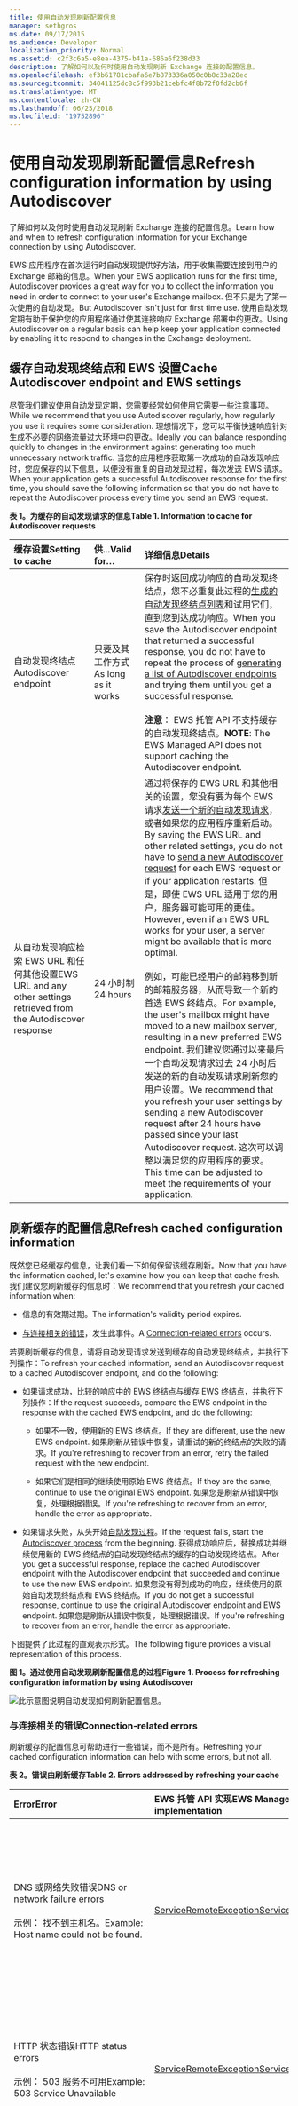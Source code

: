 ```yaml
---
title: 使用自动发现刷新配置信息
manager: sethgros
ms.date: 09/17/2015
ms.audience: Developer
localization_priority: Normal
ms.assetid: c2f3c6a5-e8ea-4375-b41a-686a6f238d33
description: 了解如何以及何时使用自动发现刷新 Exchange 连接的配置信息。
ms.openlocfilehash: ef3b61781cbafa6e7b873336a050c0b8c33a28ec
ms.sourcegitcommit: 34041125dc8c5f993b21cebfc4f8b72f0fd2cb6f
ms.translationtype: MT
ms.contentlocale: zh-CN
ms.lasthandoff: 06/25/2018
ms.locfileid: "19752896"
---
```

# <a name="refresh-configuration-information-by-using-autodiscover"></a><span data-ttu-id="1bb5d-103">使用自动发现刷新配置信息</span><span class="sxs-lookup"><span data-stu-id="1bb5d-103">Refresh configuration information by using Autodiscover</span></span>

<span data-ttu-id="1bb5d-104">了解如何以及何时使用自动发现刷新 Exchange 连接的配置信息。</span><span class="sxs-lookup"><span data-stu-id="1bb5d-104">Learn how and when to refresh configuration information for your Exchange connection by using Autodiscover.</span></span>
  
<span data-ttu-id="1bb5d-105">EWS 应用程序在首次运行时自动发现提供好方法，用于收集需要连接到用户的 Exchange 邮箱的信息。</span><span class="sxs-lookup"><span data-stu-id="1bb5d-105">When your EWS application runs for the first time, Autodiscover provides a great way for you to collect the information you need in order to connect to your user's Exchange mailbox.</span></span> <span data-ttu-id="1bb5d-106">但不只是为了第一次使用的自动发现。</span><span class="sxs-lookup"><span data-stu-id="1bb5d-106">But Autodiscover isn't just for first time use.</span></span> <span data-ttu-id="1bb5d-107">使用自动发现定期有助于保护您的应用程序通过使其连接响应 Exchange 部署中的更改。</span><span class="sxs-lookup"><span data-stu-id="1bb5d-107">Using Autodiscover on a regular basis can help keep your application connected by enabling it to respond to changes in the Exchange deployment.</span></span>
  
## <a name="cache-autodiscover-endpoint-and-ews-settings"></a><span data-ttu-id="1bb5d-108">缓存自动发现终结点和 EWS 设置</span><span class="sxs-lookup"><span data-stu-id="1bb5d-108">Cache Autodiscover endpoint and EWS settings</span></span>
<span data-ttu-id="1bb5d-109"><a name="bk_CacheSettings"> </a></span><span class="sxs-lookup"><span data-stu-id="1bb5d-109"></span></span>

<span data-ttu-id="1bb5d-110">尽管我们建议使用自动发现定期，您需要经常如何使用它需要一些注意事项。</span><span class="sxs-lookup"><span data-stu-id="1bb5d-110">While we recommend that you use Autodiscover regularly, how regularly you use it requires some consideration.</span></span> <span data-ttu-id="1bb5d-111">理想情况下，您可以平衡快速响应针对生成不必要的网络流量过大环境中的更改。</span><span class="sxs-lookup"><span data-stu-id="1bb5d-111">Ideally you can balance responding quickly to changes in the environment against generating too much unnecessary network traffic.</span></span> <span data-ttu-id="1bb5d-112">当您的应用程序获取第一次成功的自动发现响应时，您应保存的以下信息，以便没有重复的自动发现过程，每次发送 EWS 请求。</span><span class="sxs-lookup"><span data-stu-id="1bb5d-112">When your application gets a successful Autodiscover response for the first time, you should save the following information so that you do not have to repeat the Autodiscover process every time you send an EWS request.</span></span>
  
<span data-ttu-id="1bb5d-113">**表 1。为缓存的自动发现请求的信息**</span><span class="sxs-lookup"><span data-stu-id="1bb5d-113">**Table 1. Information to cache for Autodiscover requests**</span></span>

|<span data-ttu-id="1bb5d-114">**缓存设置**</span><span class="sxs-lookup"><span data-stu-id="1bb5d-114">**Setting to cache**</span></span>|<span data-ttu-id="1bb5d-115">**供...**</span><span class="sxs-lookup"><span data-stu-id="1bb5d-115">**Valid for…**</span></span>|<span data-ttu-id="1bb5d-116">**详细信息**</span><span class="sxs-lookup"><span data-stu-id="1bb5d-116">**Details**</span></span>|
|:-----|:-----|:-----|
|<span data-ttu-id="1bb5d-117">自动发现终结点</span><span class="sxs-lookup"><span data-stu-id="1bb5d-117">Autodiscover endpoint</span></span>  <br/> |<span data-ttu-id="1bb5d-118">只要及其工作方式</span><span class="sxs-lookup"><span data-stu-id="1bb5d-118">As long as it works</span></span>  <br/> |<span data-ttu-id="1bb5d-119">保存时返回成功响应的自动发现终结点，您不必重复此过程的[生成的自动发现终结点列表](how-to-generate-a-list-of-autodiscover-endpoints.md)和试用它们，直到您到达成功响应。</span><span class="sxs-lookup"><span data-stu-id="1bb5d-119">When you save the Autodiscover endpoint that returned a successful response, you do not have to repeat the process of [generating a list of Autodiscover endpoints](how-to-generate-a-list-of-autodiscover-endpoints.md) and trying them until you get a successful response.</span></span><br/><br/> <span data-ttu-id="1bb5d-120">**注意**： EWS 托管 API 不支持缓存的自动发现终结点。</span><span class="sxs-lookup"><span data-stu-id="1bb5d-120">**NOTE**: The EWS Managed API does not support caching the Autodiscover endpoint.</span></span>           |
|<span data-ttu-id="1bb5d-121">从自动发现响应检索 EWS URL 和任何其他设置</span><span class="sxs-lookup"><span data-stu-id="1bb5d-121">EWS URL and any other settings retrieved from the Autodiscover response</span></span>  <br/> |<span data-ttu-id="1bb5d-122">24 小时制</span><span class="sxs-lookup"><span data-stu-id="1bb5d-122">24 hours</span></span>  <br/> |<span data-ttu-id="1bb5d-123">通过将保存的 EWS URL 和其他相关的设置，您没有要为每个 EWS 请求[发送一个新的自动发现请求](how-to-get-user-settings-from-exchange-by-using-autodiscover.md)，或者如果您的应用程序重新启动。</span><span class="sxs-lookup"><span data-stu-id="1bb5d-123">By saving the EWS URL and other related settings, you do not have to [send a new Autodiscover request](how-to-get-user-settings-from-exchange-by-using-autodiscover.md) for each EWS request or if your application restarts.</span></span> <span data-ttu-id="1bb5d-124">但是，即使 EWS URL 适用于您的用户，服务器可能可用的更佳。</span><span class="sxs-lookup"><span data-stu-id="1bb5d-124">However, even if an EWS URL works for your user, a server might be available that is more optimal.</span></span><br/><br/> <span data-ttu-id="1bb5d-125">例如，可能已经用户的邮箱移到新的邮箱服务器，从而导致一个新的首选 EWS 终结点。</span><span class="sxs-lookup"><span data-stu-id="1bb5d-125">For example, the user's mailbox might have moved to a new mailbox server, resulting in a new preferred EWS endpoint.</span></span> <span data-ttu-id="1bb5d-126">我们建议您通过以来最后一个自动发现请求过去 24 小时后发送的新的自动发现请求刷新您的用户设置。</span><span class="sxs-lookup"><span data-stu-id="1bb5d-126">We recommend that you refresh your user settings by sending a new Autodiscover request after 24 hours have passed since your last Autodiscover request.</span></span> <span data-ttu-id="1bb5d-127">这次可以调整以满足您的应用程序的要求。</span><span class="sxs-lookup"><span data-stu-id="1bb5d-127">This time can be adjusted to meet the requirements of your application.</span></span>  <br/> |
   
## <a name="refresh-cached-configuration-information"></a><span data-ttu-id="1bb5d-128">刷新缓存的配置信息</span><span class="sxs-lookup"><span data-stu-id="1bb5d-128">Refresh cached configuration information</span></span>
<span data-ttu-id="1bb5d-129"><a name="bk_RefreshConfig"> </a></span><span class="sxs-lookup"><span data-stu-id="1bb5d-129"></span></span>

<span data-ttu-id="1bb5d-130">既然您已经缓存的信息，让我们看一下如何保留该缓存刷新。</span><span class="sxs-lookup"><span data-stu-id="1bb5d-130">Now that you have the information cached, let's examine how you can keep that cache fresh.</span></span> <span data-ttu-id="1bb5d-131">我们建议您刷新缓存的信息时：</span><span class="sxs-lookup"><span data-stu-id="1bb5d-131">We recommend that you refresh your cached information when:</span></span>
  
- <span data-ttu-id="1bb5d-132">信息的有效期过期。</span><span class="sxs-lookup"><span data-stu-id="1bb5d-132">The information's validity period expires.</span></span>
    
- <span data-ttu-id="1bb5d-133">[与连接相关的错误](#bk_ConnectionErrors)，发生此事件。</span><span class="sxs-lookup"><span data-stu-id="1bb5d-133">A [Connection-related errors](#bk_ConnectionErrors) occurs.</span></span> 
    
<span data-ttu-id="1bb5d-134">若要刷新缓存的信息，请将自动发现请求发送到缓存的自动发现终结点，并执行下列操作：</span><span class="sxs-lookup"><span data-stu-id="1bb5d-134">To refresh your cached information, send an Autodiscover request to a cached Autodiscover endpoint, and do the following:</span></span>
  
- <span data-ttu-id="1bb5d-135">如果请求成功，比较的响应中的 EWS 终结点与缓存 EWS 终结点，并执行下列操作：</span><span class="sxs-lookup"><span data-stu-id="1bb5d-135">If the request succeeds, compare the EWS endpoint in the response with the cached EWS endpoint, and do the following:</span></span>
    
  - <span data-ttu-id="1bb5d-136">如果不一致，使用新的 EWS 终结点。</span><span class="sxs-lookup"><span data-stu-id="1bb5d-136">If they are different, use the new EWS endpoint.</span></span> <span data-ttu-id="1bb5d-137">如果刷新从错误中恢复，请重试的新的终结点的失败的请求。</span><span class="sxs-lookup"><span data-stu-id="1bb5d-137">If you're refreshing to recover from an error, retry the failed request with the new endpoint.</span></span>
    
  - <span data-ttu-id="1bb5d-138">如果它们是相同的继续使用原始 EWS 终结点。</span><span class="sxs-lookup"><span data-stu-id="1bb5d-138">If they are the same, continue to use the original EWS endpoint.</span></span> <span data-ttu-id="1bb5d-139">如果您是刷新从错误中恢复，处理根据错误。</span><span class="sxs-lookup"><span data-stu-id="1bb5d-139">If you're refreshing to recover from an error, handle the error as appropriate.</span></span>
    
- <span data-ttu-id="1bb5d-140">如果请求失败，从头开始[自动发现过程](autodiscover-for-exchange.md)。</span><span class="sxs-lookup"><span data-stu-id="1bb5d-140">If the request fails, start the [Autodiscover process](autodiscover-for-exchange.md) from the beginning.</span></span> <span data-ttu-id="1bb5d-141">获得成功响应后，替换成功并继续使用新的 EWS 终结点的自动发现终结点的缓存的自动发现终结点。</span><span class="sxs-lookup"><span data-stu-id="1bb5d-141">After you get a successful response, replace the cached Autodiscover endpoint with the Autodiscover endpoint that succeeded and continue to use the new EWS endpoint.</span></span> <span data-ttu-id="1bb5d-142">如果您没有得到成功的响应，继续使用的原始自动发现终结点和 EWS 终结点。</span><span class="sxs-lookup"><span data-stu-id="1bb5d-142">If you do not get a successful response, continue to use the original Autodiscover endpoint and EWS endpoint.</span></span> <span data-ttu-id="1bb5d-143">如果您是刷新从错误中恢复，处理根据错误。</span><span class="sxs-lookup"><span data-stu-id="1bb5d-143">If you're refreshing to recover from an error, handle the error as appropriate.</span></span> 
    
<span data-ttu-id="1bb5d-144">下图提供了此过程的直观表示形式。</span><span class="sxs-lookup"><span data-stu-id="1bb5d-144">The following figure provides a visual representation of this process.</span></span>
  
<span data-ttu-id="1bb5d-145">**图 1。通过使用自动发现刷新配置信息的过程**</span><span class="sxs-lookup"><span data-stu-id="1bb5d-145">**Figure 1. Process for refreshing configuration information by using Autodiscover**</span></span>

![此示意图说明自动发现如何刷新配置信息。](media/Ex15_Autodiscover_Refresh_Flowchart.png)
  
### <a name="connection-related-errors"></a><span data-ttu-id="1bb5d-147">与连接相关的错误</span><span class="sxs-lookup"><span data-stu-id="1bb5d-147">Connection-related errors</span></span>
<span data-ttu-id="1bb5d-148"><a name="bk_ConnectionErrors"> </a></span><span class="sxs-lookup"><span data-stu-id="1bb5d-148"></span></span>

<span data-ttu-id="1bb5d-149">刷新缓存的配置信息可帮助进行一些错误，而不是所有。</span><span class="sxs-lookup"><span data-stu-id="1bb5d-149">Refreshing your cached configuration information can help with some errors, but not all.</span></span> 
  
<span data-ttu-id="1bb5d-150">**表 2。错误由刷新缓存**</span><span class="sxs-lookup"><span data-stu-id="1bb5d-150">**Table 2. Errors addressed by refreshing your cache**</span></span>

|<span data-ttu-id="1bb5d-151">**Error**</span><span class="sxs-lookup"><span data-stu-id="1bb5d-151">**Error**</span></span>|<span data-ttu-id="1bb5d-152">**EWS 托管 API 实现**</span><span class="sxs-lookup"><span data-stu-id="1bb5d-152">**EWS Managed API implementation**</span></span>|<span data-ttu-id="1bb5d-153">**备注**</span><span class="sxs-lookup"><span data-stu-id="1bb5d-153">**Notes**</span></span>|
|:-----|:-----|:-----|
|<span data-ttu-id="1bb5d-154">DNS 或网络失败错误</span><span class="sxs-lookup"><span data-stu-id="1bb5d-154">DNS or network failure errors</span></span><br/><br/> <span data-ttu-id="1bb5d-155">示例： 找不到主机名。</span><span class="sxs-lookup"><span data-stu-id="1bb5d-155">Example: Host name could not be found.</span></span>  <br/> |[<span data-ttu-id="1bb5d-156">ServiceRemoteException</span><span class="sxs-lookup"><span data-stu-id="1bb5d-156">ServiceRemoteException</span></span>](https://msdn.microsoft.com/library/Microsoft.Exchange.WebServices.Data.ServiceRemoteException.aspx) <br/> |<span data-ttu-id="1bb5d-157">可能通过尝试自动发现解决任何错误，指示服务器无法找到或无法联系。</span><span class="sxs-lookup"><span data-stu-id="1bb5d-157">Any error that indicates that the server could not be found or could not be reached might be resolved by trying Autodiscover.</span></span> <br/><br/> <span data-ttu-id="1bb5d-158">您缓存的 EWS 终结点可能不再有效，并且自动发现可能能够您指向新的服务器。</span><span class="sxs-lookup"><span data-stu-id="1bb5d-158">Your cached EWS endpoint might no longer be valid, and Autodiscover might be able to point you to the new server.</span></span>  <br/> |
|<span data-ttu-id="1bb5d-159">HTTP 状态错误</span><span class="sxs-lookup"><span data-stu-id="1bb5d-159">HTTP status errors</span></span><br/><br/> <span data-ttu-id="1bb5d-160">示例： 503 服务不可用</span><span class="sxs-lookup"><span data-stu-id="1bb5d-160">Example: 503 Service Unavailable</span></span>  <br/> |[<span data-ttu-id="1bb5d-161">ServiceRemoteException</span><span class="sxs-lookup"><span data-stu-id="1bb5d-161">ServiceRemoteException</span></span>](https://msdn.microsoft.com/library/Microsoft.Exchange.WebServices.Data.ServiceRemoteException.aspx) <br/> |<span data-ttu-id="1bb5d-162">HTTP 状态错误可能不同的原因。</span><span class="sxs-lookup"><span data-stu-id="1bb5d-162">HTTP status errors can happen for many different reasons.</span></span><br/><br/> <span data-ttu-id="1bb5d-163">但是，最好尝试自动发现新的 EWS 终结点可供用户。</span><span class="sxs-lookup"><span data-stu-id="1bb5d-163">However, it's a good idea to try Autodiscover to see if a new EWS endpoint is available for the user.</span></span>  <br/> |
|<span data-ttu-id="1bb5d-164">EWS 错误代码</span><span class="sxs-lookup"><span data-stu-id="1bb5d-164">EWS error codes</span></span> <br/><br/> <span data-ttu-id="1bb5d-165">示例： ErrorConnectionFailed</span><span class="sxs-lookup"><span data-stu-id="1bb5d-165">Example: ErrorConnectionFailed</span></span> <br/> |[<span data-ttu-id="1bb5d-166">ResponseCodeType</span><span class="sxs-lookup"><span data-stu-id="1bb5d-166">ResponseCodeType</span></span>](https://msdn.microsoft.com/library/Microsoft.Exchange.WebServices.Data.ResponseCodeType.aspx) <br/> | <span data-ttu-id="1bb5d-167">大多数 EWS 错误代码不保证刷新配置信息。</span><span class="sxs-lookup"><span data-stu-id="1bb5d-167">Most EWS error codes don't warrant refreshing your configuration information.</span></span><br/><br/> <span data-ttu-id="1bb5d-168">但是，以下专门指示需要更新的配置信息：</span><span class="sxs-lookup"><span data-stu-id="1bb5d-168">However, the following specifically indicate that the configuration information needs to be updated:</span></span><br/><span data-ttu-id="1bb5d-169">- **ErrorConnectionFailed**</span><span class="sxs-lookup"><span data-stu-id="1bb5d-169">- **ErrorConnectionFailed**</span></span> <br/><span data-ttu-id="1bb5d-170">- **ErrorMailboxMoveInProgress**</span><span class="sxs-lookup"><span data-stu-id="1bb5d-170">- **ErrorMailboxMoveInProgress**</span></span> <br/> |
   
## <a name="see-also"></a><span data-ttu-id="1bb5d-171">另请参阅</span><span class="sxs-lookup"><span data-stu-id="1bb5d-171">See also</span></span>

- [<span data-ttu-id="1bb5d-172">Exchange 自动发现</span><span class="sxs-lookup"><span data-stu-id="1bb5d-172">Autodiscover for Exchange</span></span>](autodiscover-for-exchange.md)  
- [<span data-ttu-id="1bb5d-173">生成自动发现终结点的列表</span><span class="sxs-lookup"><span data-stu-id="1bb5d-173">Generate a list of Autodiscover endpoints</span></span>](how-to-generate-a-list-of-autodiscover-endpoints.md)   
- [<span data-ttu-id="1bb5d-174">通过使用自动发现 Exchange 中获取用户设置</span><span class="sxs-lookup"><span data-stu-id="1bb5d-174">Get user settings from Exchange by using Autodiscover</span></span>](how-to-get-user-settings-from-exchange-by-using-autodiscover.md)
    

